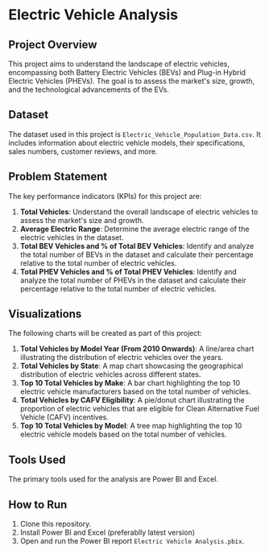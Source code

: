# Electric Vehicle Analysis

## Project Overview
This project aims to understand the landscape of electric vehicles, encompassing both Battery Electric Vehicles (BEVs) and Plug-in Hybrid Electric Vehicles (PHEVs). The goal is to assess the market's size, growth, and the technological advancements of the EVs.

## Dataset
The dataset used in this project is `Electric_Vehicle_Population_Data.csv`. It includes information about electric vehicle models, their specifications, sales numbers, customer reviews, and more.

## Problem Statement
The key performance indicators (KPIs) for this project are:

1. **Total Vehicles**: Understand the overall landscape of electric vehicles to assess the market's size and growth.
2. **Average Electric Range**: Determine the average electric range of the electric vehicles in the dataset.
3. **Total BEV Vehicles and % of Total BEV Vehicles**: Identify and analyze the total number of BEVs in the dataset and calculate their percentage relative to the total number of electric vehicles.
4. **Total PHEV Vehicles and % of Total PHEV Vehicles**: Identify and analyze the total number of PHEVs in the dataset and calculate their percentage relative to the total number of electric vehicles.

## Visualizations
The following charts will be created as part of this project:

1. **Total Vehicles by Model Year (From 2010 Onwards)**: A line/area chart illustrating the distribution of electric vehicles over the years.
2. **Total Vehicles by State**: A map chart showcasing the geographical distribution of electric vehicles across different states.
3. **Top 10 Total Vehicles by Make**: A bar chart highlighting the top 10 electric vehicle manufacturers based on the total number of vehicles.
4. **Total Vehicles by CAFV Eligibility**: A pie/donut chart illustrating the proportion of electric vehicles that are eligible for Clean Alternative Fuel Vehicle (CAFV) incentives.
5. **Top 10 Total Vehicles by Model**: A tree map highlighting the top 10 electric vehicle models based on the total number of vehicles.

## Tools Used
The primary tools used for the analysis are Power BI and Excel.

## How to Run
1. Clone this repository.
2. Install Power BI and Excel (preferablly latest version)
3. Open and run the Power BI report `Electric Vehicle Analysis.pbix`.

